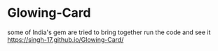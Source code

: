 # Glowing-Card
some of India's gem are tried to bring together 
run the code and see it
https://singh-17.github.io/Glowing-Card/
